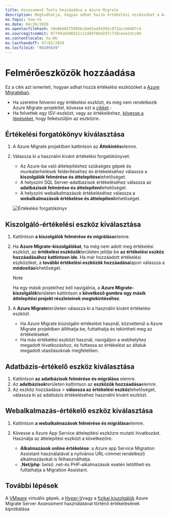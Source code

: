 ```yaml
---
title: Assessment Tools hozzáadása a Azure Migrate
description: Megtudhatja, hogyan adhat hozzá értékelési eszközöket a Azure Migrateban.
ms.topic: how-to
ms.date: 04/26/2020
ms.openlocfilehash: 10e8b66575893bc8e63aa94392c872acc04407c4
ms.sourcegitcommit: 877491bd46921c11dd478bd25fc718ceee2dcc08
ms.contentlocale: hu-HU
ms.lasthandoff: 07/02/2020
ms.locfileid: "84195639"
---
```

# <a name="add-assessment-tools"></a>Felmérőeszközök hozzáadása

Ez a cikk azt ismerteti, hogyan adhat hozzá értékelési eszközöket a [Azure Migrateban](migrate-overview.md). 

- Ha szeretne felvenni egy értékelési eszközt, és még nem rendelkezik Azure Migrate-projekttel, kövesse ezt a [cikket](how-to-add-tool-first-time.md).-
- Ha felvettek egy ISV-eszközt, vagy az értékeléshez, [kövesse a lépéseket](prepare-isv-movere.md), hogy felkészüljön az eszközre.

## <a name="select-an-assessment-scenario"></a>Értékelési forgatókönyv kiválasztása

1. A Azure Migrate projektben kattintson az **Áttekintés**elemre.
2. Válassza ki a használni kívánt értékelési forgatókönyvet:

    - Az Azure-ba való áttelepítéshez szükséges gépek és munkaterhelések felderítéséhez és értékeléséhez válassza a **kiszolgálók felmérése és áttelepítése**lehetőséget.
    - A helyszíni SQL Server-adatbázisok értékeléséhez válassza az **adatbázisok felmérése és áttelepíteni**lehetőséget.
    - A helyszíni webalkalmazások értékeléséhez válassza a **webalkalmazások értékelése és áttelepíteni**lehetőséget.

    ![Értékelési forgatókönyv](./media/how-to-assess/assess-scenario.png)

## <a name="select-a-server-assessment-tool"></a>Kiszolgáló-értékelési eszköz kiválasztása 

1. Kattintson **a kiszolgálók felmérése és migrálása**elemre.
2. Ha **Azure Migrate-kiszolgálókat**, ha még nem adott meg értékelési eszközt, az **értékelési eszközök**területen jelölje be **az értékelési eszköz hozzáadásához kattintson ide**. Ha már hozzáadott értékelési eszközöket, a **további értékelési eszközök hozzáadása**lapon válassza a **módosítás**lehetőséget.

    > [!NOTE]
    > Ha egy másik projekthez kell navigálnia, a **Azure Migrate-kiszolgálók**területen kattintson a **következő gombra** **egy másik áttelepítési projekt részleteinek megtekintéséhez**.

3. A **Azure Migrate**területen válassza ki a használni kívánt értékelési eszközt.

    - Ha Azure Migrate kiszolgáló-értékelést használ, közvetlenül a Azure Migrate projektben állíthatja be, futtathatja és tekintheti meg az értékeléseket.
    - Ha más értékelési eszközt használ, navigáljon a webhelyhez megadott hivatkozáshoz, és futtassa az értékelést az általuk megadott utasításoknak megfelelően.


## <a name="select-a-database-assessment-tool"></a>Adatbázis-értékelő eszköz kiválasztása

1. Kattintson **az adatbázisok felmérése és migrálása** elemre.
2. Az **adatbázisok**területen kattintson az **eszközök hozzáadása**elemre.
3. Az eszköz hozzáadása > **válassza az értékelési eszköz**lehetőséget, válassza ki az adatbázis értékeléséhez használni kívánt eszközt.

## <a name="select-a-web-app-assessment-tool"></a>Webalkalmazás-értékelő eszköz kiválasztása

1. Kattintson **a webalkalmazások felmérése és migrálása**elemre.
2. Kövesse a Azure App Service áttelepítési eszközre mutató hivatkozást. Használja az áttelepítési eszközt a következőre:

    - **Alkalmazások online értékelése**: a Azure app Service Migration Assistant használatával a nyilvános URL-címmel rendelkező alkalmazásokat is felhasználhatja.
    - **.Net/php**: belső .net-és PHP-alkalmazások esetén letöltheti és futtathatja a Migration Assistant.



## <a name="next-steps"></a>További lépések

A [VMware](tutorial-prepare-vmware.md) virtuális gépek, a [Hyper-V](tutorial-prepare-hyper-v.md)vagy a [fizikai kiszolgálók](tutorial-prepare-physical.md) Azure Migrate Server Assessment használatával történő értékelésének kipróbálása
